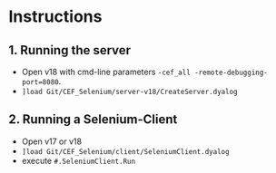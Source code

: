 # Instructions

## 1. Running the server

* Open v18 with cmd-line parameters `-cef_all -remote-debugging-port=8080`.
* `]load Git/CEF_Selenium/server-v18/CreateServer.dyalog`

## 2. Running a Selenium-Client

* Open v17 or v18
* `]load Git/CEF_Selenium/client/SeleniumClient.dyalog`
* execute `#.SeleniumClient.Run`
